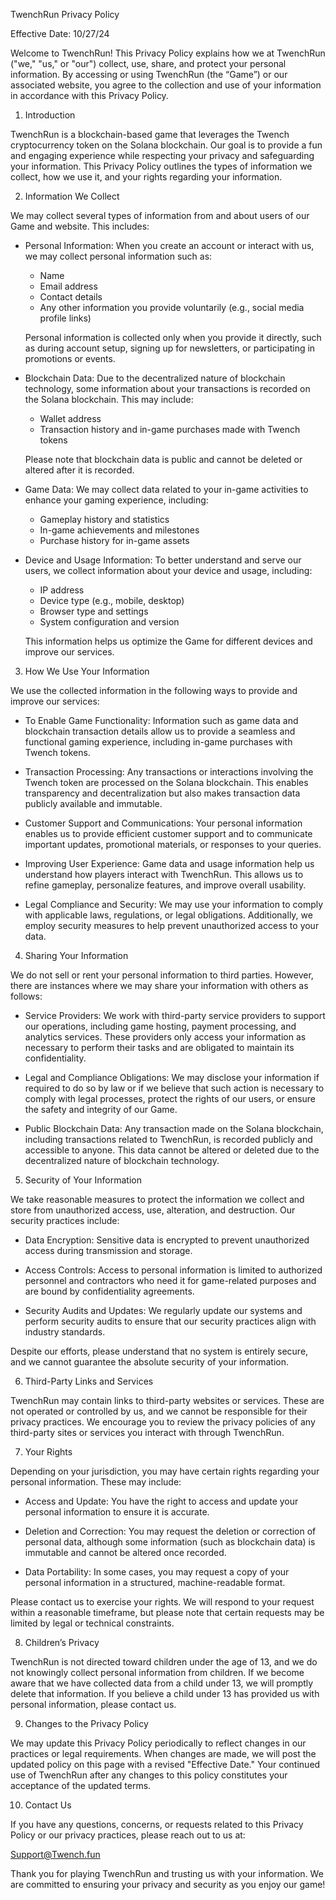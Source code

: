 TwenchRun Privacy Policy

Effective Date: 10/27/24

Welcome to TwenchRun! This Privacy Policy explains how we at TwenchRun ("we," "us," or "our") collect, use, share, and protect your personal information. By accessing or using TwenchRun (the “Game”) or our associated website, you agree to the collection and use of your information in accordance with this Privacy Policy.

1. Introduction

TwenchRun is a blockchain-based game that leverages the Twench cryptocurrency token on the Solana blockchain. Our goal is to provide a fun and engaging experience while respecting your privacy and safeguarding your information. This Privacy Policy outlines the types of information we collect, how we use it, and your rights regarding your information. 

2. Information We Collect

We may collect several types of information from and about users of our Game and website. This includes:

- Personal Information: When you create an account or interact with us, we may collect personal information such as:
  - Name
  - Email address
  - Contact details
  - Any other information you provide voluntarily (e.g., social media profile links)

  Personal information is collected only when you provide it directly, such as during account setup, signing up for newsletters, or participating in promotions or events.

- Blockchain Data: Due to the decentralized nature of blockchain technology, some information about your transactions is recorded on the Solana blockchain. This may include:
  - Wallet address
  - Transaction history and in-game purchases made with Twench tokens

  Please note that blockchain data is public and cannot be deleted or altered after it is recorded.

- Game Data: We may collect data related to your in-game activities to enhance your gaming experience, including:
  - Gameplay history and statistics
  - In-game achievements and milestones
  - Purchase history for in-game assets

- Device and Usage Information: To better understand and serve our users, we collect information about your device and usage, including:
  - IP address
  - Device type (e.g., mobile, desktop)
  - Browser type and settings
  - System configuration and version

  This information helps us optimize the Game for different devices and improve our services.

3. How We Use Your Information

We use the collected information in the following ways to provide and improve our services:

- To Enable Game Functionality: Information such as game data and blockchain transaction details allow us to provide a seamless and functional gaming experience, including in-game purchases with Twench tokens.
  
- Transaction Processing: Any transactions or interactions involving the Twench token are processed on the Solana blockchain. This enables transparency and decentralization but also makes transaction data publicly available and immutable.

- Customer Support and Communications: Your personal information enables us to provide efficient customer support and to communicate important updates, promotional materials, or responses to your queries.
  
- Improving User Experience: Game data and usage information help us understand how players interact with TwenchRun. This allows us to refine gameplay, personalize features, and improve overall usability.

- Legal Compliance and Security: We may use your information to comply with applicable laws, regulations, or legal obligations. Additionally, we employ security measures to help prevent unauthorized access to your data.

4. Sharing Your Information

We do not sell or rent your personal information to third parties. However, there are instances where we may share your information with others as follows:

- Service Providers: We work with third-party service providers to support our operations, including game hosting, payment processing, and analytics services. These providers only access your information as necessary to perform their tasks and are obligated to maintain its confidentiality.

- Legal and Compliance Obligations: We may disclose your information if required to do so by law or if we believe that such action is necessary to comply with legal processes, protect the rights of our users, or ensure the safety and integrity of our Game.

- Public Blockchain Data: Any transaction made on the Solana blockchain, including transactions related to TwenchRun, is recorded publicly and accessible to anyone. This data cannot be altered or deleted due to the decentralized nature of blockchain technology.

5. Security of Your Information

We take reasonable measures to protect the information we collect and store from unauthorized access, use, alteration, and destruction. Our security practices include:

- Data Encryption: Sensitive data is encrypted to prevent unauthorized access during transmission and storage.
  
- Access Controls: Access to personal information is limited to authorized personnel and contractors who need it for game-related purposes and are bound by confidentiality agreements.

- Security Audits and Updates: We regularly update our systems and perform security audits to ensure that our security practices align with industry standards.

Despite our efforts, please understand that no system is entirely secure, and we cannot guarantee the absolute security of your information.

6. Third-Party Links and Services

TwenchRun may contain links to third-party websites or services. These are not operated or controlled by us, and we cannot be responsible for their privacy practices. We encourage you to review the privacy policies of any third-party sites or services you interact with through TwenchRun.

7. Your Rights

Depending on your jurisdiction, you may have certain rights regarding your personal information. These may include:

- Access and Update: You have the right to access and update your personal information to ensure it is accurate.
  
- Deletion and Correction: You may request the deletion or correction of personal data, although some information (such as blockchain data) is immutable and cannot be altered once recorded.

- Data Portability: In some cases, you may request a copy of your personal information in a structured, machine-readable format.

Please contact us to exercise your rights. We will respond to your request within a reasonable timeframe, but please note that certain requests may be limited by legal or technical constraints.

8. Children’s Privacy

TwenchRun is not directed toward children under the age of 13, and we do not knowingly collect personal information from children. If we become aware that we have collected data from a child under 13, we will promptly delete that information. If you believe a child under 13 has provided us with personal information, please contact us.

9. Changes to the Privacy Policy

We may update this Privacy Policy periodically to reflect changes in our practices or legal requirements. When changes are made, we will post the updated policy on this page with a revised "Effective Date." Your continued use of TwenchRun after any changes to this policy constitutes your acceptance of the updated terms.

10. Contact Us

If you have any questions, concerns, or requests related to this Privacy Policy or our privacy practices, please reach out to us at:

Support@Twench.fun

Thank you for playing TwenchRun and trusting us with your information. We are committed to ensuring your privacy and security as you enjoy our game!
